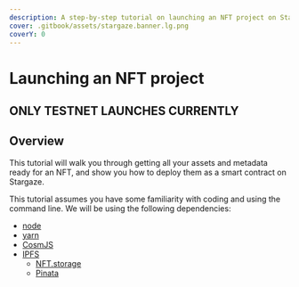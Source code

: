 ```yaml
---
description: A step-by-step tutorial on launching an NFT project on Stargaze
cover: .gitbook/assets/stargaze.banner.lg.png
coverY: 0
---
```


# Launching an NFT project

## ONLY TESTNET LAUNCHES CURRENTLY

## Overview

This tutorial will walk you through getting all your assets and metadata ready for an NFT, and show you how to deploy them as a smart contract on Stargaze.

This tutorial assumes you have some familiarity with coding and using the command line. We will be using the following dependencies:

* [node](https://nodejs.dev)
* [yarn](https://yarnpkg.com)
* [CosmJS](https://github.com/cosmos/cosmjs)
* [IPFS](https://ipfs.io)
  * [NFT.storage](https://nft.storage)
  * [Pinata](https://www.pinata.cloud)
